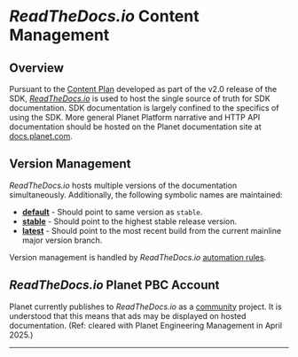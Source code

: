 # _ReadTheDocs.io_ Content Management

## Overview
Pursuant to the [Content Plan](./content-plan.md) developed as part of the
v2.0 release of the SDK, [_ReadTheDocs.io_](https://planet-sdk-for-python.readthedocs.io/)
is used to host the single source of truth for SDK documentation.  SDK documentation
is largely confined to the specifics of using the SDK.  More general Planet Platform
narrative and HTTP API documentation should be hosted on the Planet documentation site
at [docs.planet.com](https://docs.planet.com/).

## Version Management
_ReadTheDocs.io_ hosts multiple versions of the documentation simultaneously.
Additionally, the following symbolic names are maintained:
* [**default**](https://planet-sdk-for-python.readthedocs.io/) - Should point to same version as `stable`.
* [**stable**](https://planet-sdk-for-python.readthedocs.io/en/stable/) - Should point to the highest stable release version.
* [**latest**](https://planet-sdk-for-python.readthedocs.io/en/latest/) - Should point to the most recent build from the current mainline major version branch.

Version management is handled by _ReadTheDocs.io_ [automation rules](https://app.readthedocs.org/dashboard/planet-sdk-for-python/rules/).

## _ReadTheDocs.io_ Planet PBC Account
Planet currently publishes to _ReadTheDocs.io_ as a [community](https://about.readthedocs.com/pricing/#/community)
project.  It is understood that this means that ads may be displayed on hosted documentation.  (Ref: cleared
with Planet Engineering Management in April 2025.)

----
